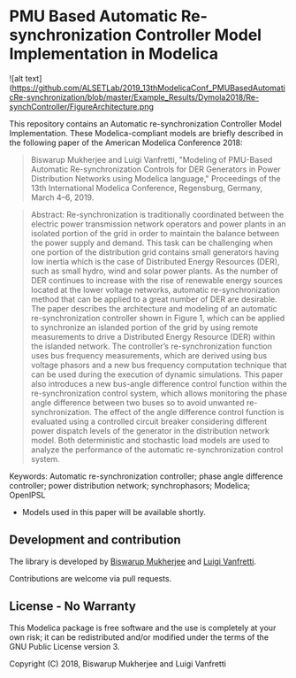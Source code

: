 # PMU Based Automatic Re-synchronization Controller Model Implementation in Modelica


![alt text]
(https://github.com/ALSETLab/2019_13thModelicaConf_PMUBasedAutomaticRe-synchronization/blob/master/Example_Results/Dymola2018/Re-synchController/FigureArchitecture.png
      

This repository contains an Automatic re-synchronization Controller Model Implementation. These Modelica-compliant models are briefly described in the following paper of the American Modelica Conference 2018:

> Biswarup Mukherjee and Luigi Vanfretti, "Modeling of PMU-Based Automatic Re-synchronization Controls for DER Generators in Power Distribution Networks using Modelica language," Proceedings of the 13th International Modelica Conference, Regensburg, Germany, March 4–6, 2019.


> Abstract: Re-synchronization is traditionally coordinated between the electric power transmission network operators and power plants in an isolated portion of the grid in order to maintain the balance between the power supply and demand. This task can be challenging when one portion of the distribution grid contains small generators having low inertia which is the case of Distributed Energy Resources (DER), such as small hydro, wind and solar power plants. As the number of DER continues to increase with the rise of renewable energy sources located at the lower voltage networks, automatic re-synchronization method that can be applied to a great number of DER are desirable. The paper describes the architecture and modeling of an automatic re-synchronization controller shown in Figure 1, which can be applied to synchronize an islanded portion of the grid by using remote measurements to drive a Distributed Energy Resource (DER) within the islanded network. The controller’s re-synchronization function uses bus frequency measurements, which are derived using bus voltage phasors and a new bus frequency computation technique that can be used during the execution of dynamic simulations. This paper also introduces a new bus-angle difference control function within the re-synchronization control system, which allows monitoring the phase angle difference between two buses so to avoid unwanted re-synchronization. The effect of the angle difference control function is evaluated using a controlled circuit breaker considering different power dispatch levels of the generator in the distribution network model. Both deterministic and stochastic load models are used to analyze the performance of the automatic re-synchronization control system. 

Keywords: Automatic re-synchronization controller; phase angle difference controller; power distribution network; synchrophasors; Modelica; OpenIPSL



- Models used in this paper will be available shortly.


## Development and contribution

The library is developed by [Biswarup Mukherjee](https://github.com/BiswarupM) and [Luigi Vanfretti](https://github.com/lvanfretti).

Contributions are welcome via pull requests.

## License - No Warranty

This Modelica package is free software and the use is completely at your own risk; it can be redistributed and/or modified under the terms of the GNU Public License version 3.

Copyright (C) 2018, Biswarup Mukherjee and Luigi Vanfretti

